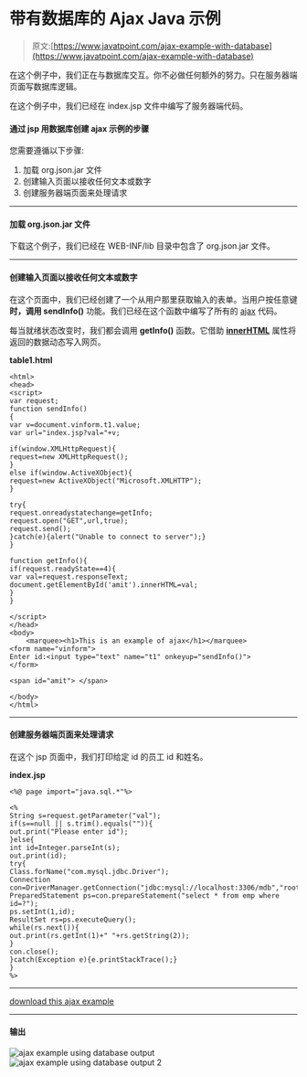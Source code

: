# 带有数据库的 Ajax Java 示例

> 原文:[https://www.javatpoint.com/ajax-example-with-database](https://www.javatpoint.com/ajax-example-with-database)

在这个例子中，我们正在与数据库交互。你不必做任何额外的努力。只在服务器端页面写数据库逻辑。

在这个例子中，我们已经在 index.jsp 文件中编写了服务器端代码。

#### 通过 jsp 用数据库创建 ajax 示例的步骤

您需要遵循以下步骤:

1.  加载 org.json.jar 文件
2.  创建输入页面以接收任何文本或数字
3.  创建服务器端页面来处理请求

* * *

#### 加载 org.json.jar 文件

下载这个例子，我们已经在 WEB-INF/lib 目录中包含了 org.json.jar 文件。

* * *

#### 创建输入页面以接收任何文本或数字

在这个页面中，我们已经创建了一个从用户那里获取输入的表单。当用户按任意键**时，调用 sendInfo()** 功能。我们已经在这个函数中编写了所有的 [ajax](ajax-tutorial) 代码。

每当就绪状态改变时，我们都会调用 **getInfo()** 函数。它借助 [**innerHTML**](javascript-innerHTML) 属性将返回的数据动态写入网页。

**table1.html**

```
<html>
<head>
<script>
var request;
function sendInfo()
{
var v=document.vinform.t1.value;
var url="index.jsp?val="+v;

if(window.XMLHttpRequest){
request=new XMLHttpRequest();
}
else if(window.ActiveXObject){
request=new ActiveXObject("Microsoft.XMLHTTP");
}

try{
request.onreadystatechange=getInfo;
request.open("GET",url,true);
request.send();
}catch(e){alert("Unable to connect to server");}
}

function getInfo(){
if(request.readyState==4){
var val=request.responseText;
document.getElementById('amit').innerHTML=val;
}
}

</script>
</head>
<body>
    <marquee><h1>This is an example of ajax</h1></marquee>
<form name="vinform">
Enter id:<input type="text" name="t1" onkeyup="sendInfo()">
</form>

<span id="amit"> </span>

</body>
</html>

```

* * *

#### 创建服务器端页面来处理请求

在这个 jsp 页面中，我们打印给定 id 的员工 id 和姓名。

**index.jsp**

```
<%@ page import="java.sql.*"%>

<%
String s=request.getParameter("val");
if(s==null || s.trim().equals("")){
out.print("Please enter id");
}else{
int id=Integer.parseInt(s);
out.print(id);
try{
Class.forName("com.mysql.jdbc.Driver");
Connection con=DriverManager.getConnection("jdbc:mysql://localhost:3306/mdb","root","root");
PreparedStatement ps=con.prepareStatement("select * from emp where id=?");
ps.setInt(1,id);
ResultSet rs=ps.executeQuery();
while(rs.next()){
out.print(rs.getInt(1)+" "+rs.getString(2));
}
con.close();
}catch(Exception e){e.printStackTrace();}
}
%>

```

* * *

[download this ajax example](src/ajax/ajaxexampled.zip)

* * *

#### 输出

![ajax example using database output](../Images/723660e240112404cd3c841f6132bf83.png) ![ajax example using database output 2](../Images/bc1a5d2120bd88183aca920c8304eaad.png)